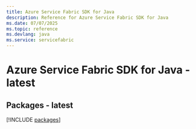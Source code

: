 ```yaml
---
title: Azure Service Fabric SDK for Java
description: Reference for Azure Service Fabric SDK for Java
ms.date: 07/07/2025
ms.topic: reference
ms.devlang: java
ms.service: servicefabric
---
```

# Azure Service Fabric SDK for Java - latest
## Packages - latest
[!INCLUDE [packages](service-fabric-index.md)]